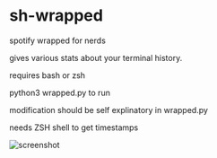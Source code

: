 # sh-wrapped
spotify wrapped for nerds

gives various stats about your terminal history. 

requires bash or zsh

python3 wrapped.py to run

modification should be self explinatory in wrapped.py

needs ZSH shell to get timestamps

![screenshot](https://cdn.discordapp.com/attachments/675570483756007433/1337283306240081941/image.png?ex=67a6e1a1&is=67a59021&hm=92baf31841112115a06dfd3b359bd9e547f989f0c538e98440da4cefcd09d73d&)
